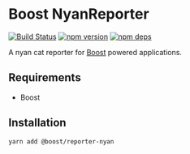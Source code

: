 # Boost NyanReporter

[![Build Status](https://travis-ci.org/milesj/boost.svg?branch=master)](https://travis-ci.org/milesj/boost)
[![npm version](https://badge.fury.io/js/%40boost%2Freporter-nyan.svg)](https://www.npmjs.com/package/@boost/reporter-nyan)
[![npm deps](https://david-dm.org/milesj/boost.svg?path=packages/reporter-nyan)](https://www.npmjs.com/package/@boost/reporter-nyan)

A nyan cat reporter for [Boost](https://github.com/milesj/boost/) powered applications.

## Requirements

- Boost

## Installation

```
yarn add @boost/reporter-nyan
```
